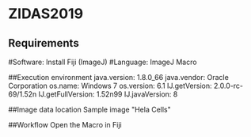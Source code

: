 # ZIDAS2019
## Requirements

#Software: Install Fiji (ImageJ)
#Language: ImageJ Macro

##Execution environment
  java.version: 1.8.0_66
  java.vendor: Oracle Corporation
  os.name: Windows 7
  os.version: 6.1
  IJ.getVersion: 2.0.0-rc-69/1.52n
  IJ.getFullVersion: 1.52n99
  IJ.javaVersion: 8

##Image data location
Sample image "Hela Cells"


##Workflow
Open the Macro in Fiji